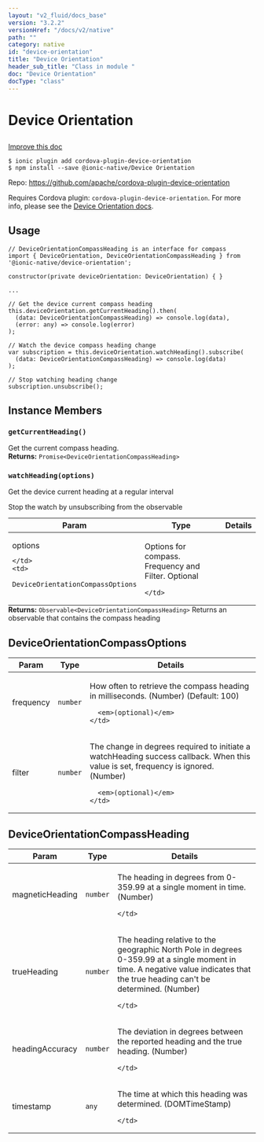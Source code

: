 ```yaml
---
layout: "v2_fluid/docs_base"
version: "3.2.2"
versionHref: "/docs/v2/native"
path: ""
category: native
id: "device-orientation"
title: "Device Orientation"
header_sub_title: "Class in module "
doc: "Device Orientation"
docType: "class"
---
```








<h1 class="api-title">
  
  Device Orientation
  

  

  </h1>

<a class="improve-v2-docs" href="http://github.com/driftyco/ionic-native/edit/master/src/@ionic-native/plugins/device-orientation/index.ts#L40">
  Improve this doc
</a>



<!-- decorators -->





<pre><code>$ ionic plugin add cordova-plugin-device-orientation
$ npm install --save @ionic-native/Device Orientation
</code></pre>
<p>Repo:
  <a href="https://github.com/apache/cordova-plugin-device-orientation">
    https://github.com/apache/cordova-plugin-device-orientation
  </a>
</p>

<!-- description -->

<p>Requires Cordova plugin: <code>cordova-plugin-device-orientation</code>. For more info, please see the <a href="https://github.com/apache/cordova-plugin-device-orientation">Device Orientation docs</a>.</p>



<!-- if doc.decorators -->

<!-- @usage tag -->

<h2>Usage</h2>

<pre><code class="lang-typescript">// DeviceOrientationCompassHeading is an interface for compass
import { DeviceOrientation, DeviceOrientationCompassHeading } from &#39;@ionic-native/device-orientation&#39;;

constructor(private deviceOrientation: DeviceOrientation) { }

...

// Get the device current compass heading
this.deviceOrientation.getCurrentHeading().then(
  (data: DeviceOrientationCompassHeading) =&gt; console.log(data),
  (error: any) =&gt; console.log(error)
);

// Watch the device compass heading change
var subscription = this.deviceOrientation.watchHeading().subscribe(
  (data: DeviceOrientationCompassHeading) =&gt; console.log(data)
);

// Stop watching heading change
subscription.unsubscribe();
</code></pre>




<!-- @property tags -->




<!-- methods on the class -->

<h2>Instance Members</h2>
<div id="getCurrentHeading"></div>
<h3>
  <code>getCurrentHeading()</code>
  

</h3>
Get the current compass heading.


<div class="return-value" markdown="1">
  <i class="icon ion-arrow-return-left"></i>
  <b>Returns:</b> 
<code>Promise&lt;DeviceOrientationCompassHeading&gt;</code> 
</div><div id="watchHeading"></div>
<h3>
  <code>watchHeading(options)</code>
  

</h3>
Get the device current heading at a regular interval

Stop the watch by unsubscribing from the observable
<table class="table param-table" style="margin:0;">
  <thead>
  <tr>
    <th>Param</th>
    <th>Type</th>
    <th>Details</th>
  </tr>
  </thead>
  <tbody>
  
  <tr>
    <td>
      options
      
    </td>
    <td>
      
<code>DeviceOrientationCompassOptions</code>
    </td>
    <td>
      <p>Options for compass. Frequency and Filter. Optional</p>

      
    </td>
  </tr>
  
  </tbody>
</table>

<div class="return-value" markdown="1">
  <i class="icon ion-arrow-return-left"></i>
  <b>Returns:</b> 
<code>Observable&lt;DeviceOrientationCompassHeading&gt;</code> Returns an observable that contains the compass heading
</div>



<!-- other classes -->

<!-- end other classes -->

<!-- interfaces -->

<!--<h2><a class="anchor" name="interfaces" href="#interfaces"></a>Interfaces</h2>-->


<h2><a class="anchor" name="DeviceOrientationCompassOptions" href="#DeviceOrientationCompassOptions"></a>DeviceOrientationCompassOptions</h2>


<table class="table param-table" style="margin:0;">
  <thead>
  <tr>
    <th>Param</th>
    <th>Type</th>
    <th>Details</th>
  </tr>
  </thead>
  <tbody>
  
  <tr>
    <td>
      frequency
    </td>
    <td>
      <code>number</code>
    </td>
    <td>
      <p>How often to retrieve the compass heading in milliseconds. (Number) (Default: 100)</p>

      <em>(optional)</em>
    </td>
  </tr>
  
  <tr>
    <td>
      filter
    </td>
    <td>
      <code>number</code>
    </td>
    <td>
      <p>The change in degrees required to initiate a watchHeading success callback. When this value is set, frequency is ignored. (Number)</p>

      <em>(optional)</em>
    </td>
  </tr>
  
  </tbody>
</table>




<h2><a class="anchor" name="DeviceOrientationCompassHeading" href="#DeviceOrientationCompassHeading"></a>DeviceOrientationCompassHeading</h2>


<table class="table param-table" style="margin:0;">
  <thead>
  <tr>
    <th>Param</th>
    <th>Type</th>
    <th>Details</th>
  </tr>
  </thead>
  <tbody>
  
  <tr>
    <td>
      magneticHeading
    </td>
    <td>
      <code>number</code>
    </td>
    <td>
      <p>The heading in degrees from 0-359.99 at a single moment in time. (Number)</p>

      
    </td>
  </tr>
  
  <tr>
    <td>
      trueHeading
    </td>
    <td>
      <code>number</code>
    </td>
    <td>
      <p>The heading relative to the geographic North Pole in degrees 0-359.99 at a single moment in time. A negative value indicates that the true heading can&#39;t be determined. (Number)</p>

      
    </td>
  </tr>
  
  <tr>
    <td>
      headingAccuracy
    </td>
    <td>
      <code>number</code>
    </td>
    <td>
      <p>The deviation in degrees between the reported heading and the true heading. (Number)</p>

      
    </td>
  </tr>
  
  <tr>
    <td>
      timestamp
    </td>
    <td>
      <code>any</code>
    </td>
    <td>
      <p>The time at which this heading was determined. (DOMTimeStamp)</p>

      
    </td>
  </tr>
  
  </tbody>
</table>





<!-- end interfaces -->

<!-- related link --><!-- end content block -->


<!-- end body block -->

